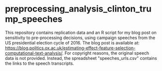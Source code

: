 # preprocessing_analysis_clinton_trump_speeches
This repository contains replication data and an R script for my blog post on sensitivity to pre-processing decisions, using campaign speeches from the US presidential election cycle of 2016.  The blog post is available at: https://blog.politics.ox.ac.uk/estimating-effect-feature-selection-computational-text-analysis/. For copyright reasons, the original speech data is not provided. Instead, the spreadsheet "speeches_urls.csv" contains the links to the speech transcripts.
